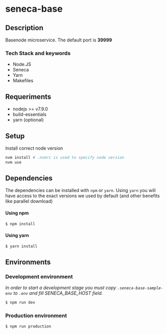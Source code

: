# seneca-base

## Description
Basenode microservice. The default port is __39999__

### Tech Stack and keywords

 - Node.JS
 - Seneca
 - Yarn
 - Makefiles

## Requeriments
 - nodejs >= v7.9.0
 - build-essentials
 - yarn (optional)

## Setup
Install correct node version

```bash
nvm install # .nvmrc is used to specify node version
nvm use
```

## Dependencies
The dependencies can be installed with `npm` or `yarn`.
Using `yarn` you will have access to the exact versions we used by default (and other benefits like parallel download)

#### Using npm
```bash
$ npm install
```
#### Using yarn
```bash
$ yarn install
```

## Environments

### Development environment

_In order to start a development stage you must copy `.seneca-base-sample-env` to `.env` and fill SENECA_BASE_HOST field._

```bash
$ npm run dev
```

### Production environment

```bash
$ npm run production
```
